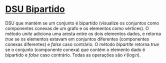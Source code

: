 # [DSU Bipartido](bipartite_dsu.cpp)

DSU que mantém se um conjunto é bipartido (visualize os conjuntos como componentes conexas de um grafo e os elementos como vértices). O método $unite$ adiciona uma aresta entre os dois elementos dados, e retorna $true$ se os elementos estavam em conjuntos diferentes (componentes conexas diferentes) e $false$ caso contrário. O método $bipartite$ retorna $true$ se o conjunto (componente conexa) que contém o elemento dado é bipartido e $false$ caso contrário. Todas as operações são $\mathcal{O}(\log n)$.
